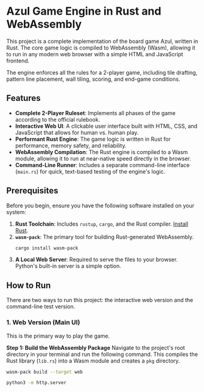 # Azul Game Engine in Rust and WebAssembly

This project is a complete implementation of the board game Azul, written in Rust. The core game logic is compiled to WebAssembly (Wasm), allowing it to run in any modern web browser with a simple HTML and JavaScript frontend.

The engine enforces all the rules for a 2-player game, including tile drafting, pattern line placement, wall tiling, scoring, and end-game conditions.

## Features

- **Complete 2-Player Ruleset**: Implements all phases of the game according to the official rulebook.
- **Interactive Web UI**: A clickable user interface built with HTML, CSS, and JavaScript that allows for human vs. human play.
- **Performant Rust Engine**: The game logic is written in Rust for performance, memory safety, and reliability.
- **WebAssembly Compilation**: The Rust engine is compiled to a Wasm module, allowing it to run at near-native speed directly in the browser.
- **Command-Line Runner**: Includes a separate command-line interface (`main.rs`) for quick, text-based testing of the engine's logic.

## Prerequisites

Before you begin, ensure you have the following software installed on your system:

1.  **Rust Toolchain**: Includes `rustup`, `cargo`, and the Rust compiler. [Install Rust](https://www.rust-lang.org/tools/install).
2.  **`wasm-pack`**: The primary tool for building Rust-generated WebAssembly.
    ```bash
    cargo install wasm-pack
    ```
3.  **A Local Web Server**: Required to serve the files to your browser. Python's built-in server is a simple option.

## How to Run

There are two ways to run this project: the interactive web version and the command-line test version.

### 1. Web Version (Main UI)

This is the primary way to play the game.

**Step 1: Build the WebAssembly Package**
Navigate to the project's root directory in your terminal and run the following command. This compiles the Rust library (`lib.rs`) into a Wasm module and creates a `pkg` directory.

```bash
wasm-pack build --target web

python3 -m http.server

